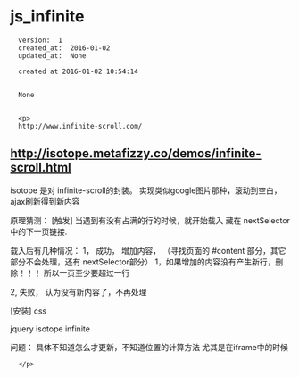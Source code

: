 
  # js_infinite

      version:  1
      created_at:  2016-01-02
      updated_at:  None

      created at 2016-01-02 10:54:14 


      None


      <p>
      http://www.infinite-scroll.com/
http://isotope.metafizzy.co/demos/infinite-scroll.html
--
isotope 是对 infinite-scroll的封装。
实现类似google图片那种，滚动到空白，ajax刷新得到新内容

原理猜测：
[触发] 当遇到有没有占满的行的时候，就开始载入 藏在
nextSelector 中的下一页链接.

载入后有几种情况：
1， 成功， 增加内容， （寻找页面的 #content 部分，其它部分不会处理，还有  nextSelector部分）
  1，如果增加的内容没有产生新行，删除！！！
    所以一页至少要超过一行

2, 失败， 认为没有新内容了，不再处理

[安装]
 css 

 jquery
 isotope
 infinite

 问题：
   具体不知道怎么才更新，不知道位置的计算方法
   尤其是在iframe中的时候






      </p>

  